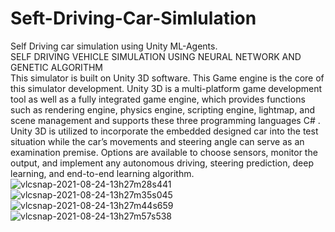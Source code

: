 # Seft-Driving-Car-Simlulation
Self Driving car simulation using Unity ML-Agents.<br>
SELF DRIVING VEHICLE SIMULATION USING NEURAL NETWORK AND GENETIC ALGORITHM<br>
This simulator is built on Unity 3D software. This Game engine is the core of this simulator development. Unity 3D is a multi-platform game development tool as well as a fully integrated game engine, which provides functions such as rendering engine, physics engine, scripting engine, lightmap, and scene management and supports these three programming languages C# .<br>
Unity 3D is utilized to incorporate the embedded designed car into the test situation while the car’s movements and steering angle can serve as an examination premise. Options are available to choose sensors, monitor the output, and implement any autonomous driving, steering prediction, deep learning, and end-to-end learning algorithm.<br>
![vlcsnap-2021-08-24-13h27m28s441](https://user-images.githubusercontent.com/60938632/130579857-a471bc0b-5166-4342-b033-4109452ef0bc.png)
![vlcsnap-2021-08-24-13h27m35s045](https://user-images.githubusercontent.com/60938632/130579863-8fffcbdd-62e6-4cb5-9c9c-71e12d4efd61.png)
![vlcsnap-2021-08-24-13h27m44s659](https://user-images.githubusercontent.com/60938632/130579865-6ded81ea-8ce2-43b4-86b1-e3ba49395e05.png)
![vlcsnap-2021-08-24-13h27m57s538](https://user-images.githubusercontent.com/60938632/130579867-e4d0cac1-b6f1-47bc-960e-0905e529560a.png)

